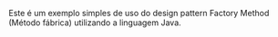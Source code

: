 Este é um exemplo simples de uso do design pattern Factory Method (Método fábrica) utilizando a linguagem Java.